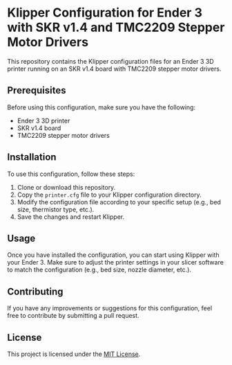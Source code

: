 # Klipper Configuration for Ender 3 with SKR v1.4 and TMC2209 Stepper Motor Drivers

This repository contains the Klipper configuration files for an Ender 3 3D printer running on an SKR v1.4 board with TMC2209 stepper motor drivers.

## Prerequisites

Before using this configuration, make sure you have the following:

- Ender 3 3D printer
- SKR v1.4 board
- TMC2209 stepper motor drivers

## Installation

To use this configuration, follow these steps:

1. Clone or download this repository.
2. Copy the `printer.cfg` file to your Klipper configuration directory.
3. Modify the configuration file according to your specific setup (e.g., bed size, thermistor type, etc.).
4. Save the changes and restart Klipper.

## Usage

Once you have installed the configuration, you can start using Klipper with your Ender 3. Make sure to adjust the printer settings in your slicer software to match the configuration (e.g., bed size, nozzle diameter, etc.).

## Contributing

If you have any improvements or suggestions for this configuration, feel free to contribute by submitting a pull request.

## License

This project is licensed under the [MIT License](LICENSE).
